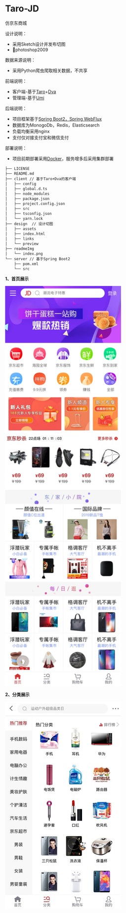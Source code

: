 # Taro-JD
仿京东商城

设计说明：

* 采用Sketch设计并发布切图
* photoshop2009

数据来源说明：

- 采用Python爬虫爬取相关数据，不共享

前端说明：

- 客户端-基于<a href="https://taro.aotu.io/">Taro</a>+<a href="https://dvajs.com/">Dva</a>
- 管理端-基于<a href="https://umijs.org/">Umi</a>

后端说明：

- 项目框架基于<a href="https://docs.spring.io/spring/docs/current/spring-framework-reference/web-reactive.html#spring-webflux">Spring Boot2，Spring WebFlux</a>
- 数据库为MonogoDb，Redis，Elasticsearch
- 负载均衡采用nginx
- 支付仅对接支付宝和微信支付

部署说明：

- 项目前期部署采用<a href="https://docker.io/">Docker</a>，服务增多后采用集群部署

```
├── LICENSE
├── README.md
├── client // 基于Taro+Dva的客户端
│   ├── config
│   ├── global.d.ts
│   ├── node_modules
│   ├── package.json
│   ├── project.config.json
│   ├── src
│   ├── tsconfig.json
│   └── yarn.lock
├── design  // 设计切图
│   ├── assets
│   ├── index.html
│   ├── links
│   └── preview
├── readmeImg
│   └── index.png
└── server // 基于Spring Boot2
    ├── pom.xml
    └── src
```

**1、首页展示**

<img src="./readmeImg/index.jpg" width="375px"/>

**2、分类展示**

<img src="./readmeImg/category.jpg" width="375px"/>